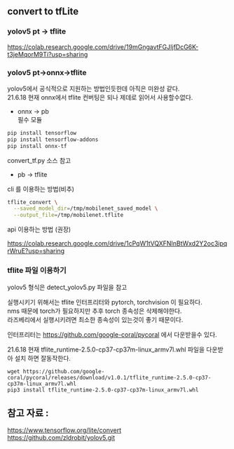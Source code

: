 
## convert to tfLite 

### yolov5 pt -> tflite

https://colab.research.google.com/drive/19mGngavtFGJIjfDcG6K-t3jeMqorM9Ti?usp=sharing


### yolov5 pt->onnx->tflite

yolov5에서 공식적으로 지원하는 방법인듯한데 아직은 미완성 같다.  
21.6.18 현재 onnx에서 tflite 컨버팅은 되나 제데로 읽어서 사용할수없다.  

* onnx -> pb  
필수 모듈
```sh
pip install tensorflow 
pip install tensorflow-addons
pip install onnx-tf 
```

convert_tf.py 소스 참고


* pb -> tflite

cli 를 이용하는 방법(비추)
```sh
tflite_convert \
  --saved_model_dir=/tmp/mobilenet_saved_model \
  --output_file=/tmp/mobilenet.tflite
```
api 이용하는 방법 (권장)

https://colab.research.google.com/drive/1cPqW1tVQXFNInBtWxd2Y2oc3ipqrWruE?usp=sharing


### tflite 파일 이용하기
yolov5 형식은 detect_yolov5.py 파일을 참고  

실행시키기 위해서는 tflite 인터프리터와 pytorch, torchvision 이 필요하다.  
nms 때문에 torch가 필요하지만 추후 torch 종속성은 삭제해야한다.  
라즈베리에서 실행시키려면 최소한 종속성이 있는것이 좋기 때문이다.  

인터프리터는 https://github.com/google-coral/pycoral 에서 다운받을수 있다.

21.6.18 현재 tflite_runtime-2.5.0-cp37-cp37m-linux_armv7l.whl 파일을 다운받아 설치 하면 잘동작한다.

```
wget https://github.com/google-coral/pycoral/releases/download/v1.0.1/tflite_runtime-2.5.0-cp37-cp37m-linux_armv7l.whl
pip3 install tflite_runtime-2.5.0-cp37-cp37m-linux_armv7l.whl
```

## 참고 자료 :
https://www.tensorflow.org/lite/convert
https://github.com/zldrobit/yolov5.git  

